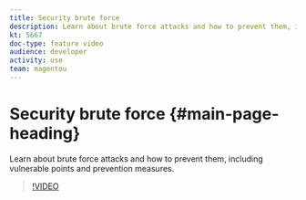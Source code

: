 ```yaml
---
title: Security brute force
description: Learn about brute force attacks and how to prevent them, including vulnerable points and prevention measures.
kt: 5667
doc-type: feature video
audience: developer
activity: use
team: magentou
---
```


# Security brute force {#main-page-heading}

Learn about brute force attacks and how to prevent them, including vulnerable points and prevention measures.

>[!VIDEO](https://video.tv.adobe.com/v/35820?quality=12&learn=on)